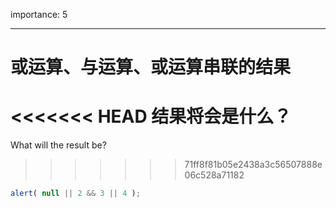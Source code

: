importance: 5

---

# 或运算、与运算、或运算串联的结果

<<<<<<< HEAD
结果将会是什么？
=======
What will the result be?
>>>>>>> 71ff8f81b05e2438a3c56507888e06c528a71182

```js
alert( null || 2 && 3 || 4 );
```

